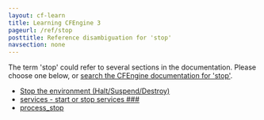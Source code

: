 ```yaml
---
layout: cf-learn
title: Learning CFEngine 3
pageurl: /ref/stop
posttitle: Reference disambiguation for 'stop'
navsection: none
---
```


The term 'stop' could refer to several sections in the documentation. Please choose one below, or
[search the CFEngine documentation for 'stop'](http://cfengine.com/docs/latest/search.html?q=stop).

- [Stop the environment (Halt/Suspend/Destroy)](http://cfengine.com/docs/latest/guide-installation-and-configuration-general-installation-installation-enterprise-vagrant.html#stop-the-environment-halt-suspend-destroy)
- [services - start or stop services \#\#\#](http://cfengine.com/docs/latest/guide-writing-and-serving-policy-promises-available-in-cfengine.html#services-start-or-stop-services-###)
- [process_stop](http://cfengine.com/docs/latest/reference-promise-types-processes.html#process_stop)

